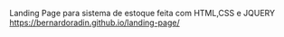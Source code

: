 Landing Page para sistema de estoque feita com HTML,CSS e JQUERY <br>
https://bernardoradin.github.io/landing-page/
